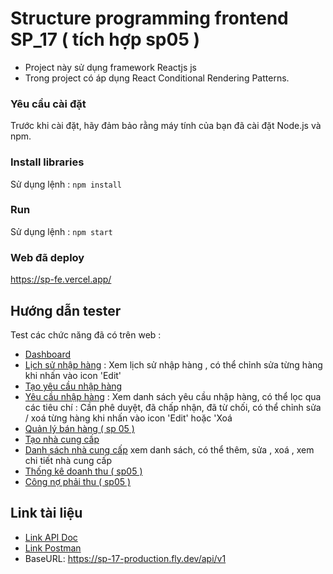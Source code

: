 # Structure programming frontend SP_17 ( tích hợp sp05 )


- Project này sử dụng framework Reactjs js
- Trong project có áp dụng React Conditional Rendering Patterns. 

### Yêu cầu cài đặt
Trước khi cài đặt, hãy đảm bảo rằng máy tính của bạn đã cài đặt Node.js và npm.

### Install libraries

Sử dụng lệnh : `npm install`

### Run

Sử dụng lệnh : `npm start`

### Web đã deploy 
https://sp-fe.vercel.app/


## Hướng dẫn tester
Test các chức năng đã có trên web : 
<ul>
  <li><a href="https://sp-fe.vercel.app">Dashboard</a></li>
  <li><a href="https://sp-fe.vercel.app/imports/history">Lịch sử nhập hàng</a> : Xem lịch sử nhập hàng , có thể chỉnh sửa từng hàng khi nhấn vào icon 'Edit' </li>
  <li><a href="https://sp-fe.vercel.app/imports/request/create_hieutt">Tạo yêu cầu nhập hàng</a></li>
  <li><a href="https://sp-fe.vercel.app/imports/request">Yêu cầu nhập hàng</a> : Xem danh sách yêu cầu nhập hàng, có thể lọc qua các tiêu chí : Cần phê duyệt, đã chấp nhận, đã từ chối, có thể chỉnh sửa / xoá từng hàng khi nhấn vào icon 'Edit' hoặc 'Xoá</li>
   <li><a href="https://sp-fe.vercel.app/sell">Quản lý bán hàng ( sp 05 )</a> </li>
   <li><a href="https://sp-fe.vercel.app/suppliers/create">Tạo nhà cung cấp</a> </li>
   <li><a href="https://sp-fe.vercel.app/suppliers">Danh sách nhà cung cấp</a> xem danh sách, có thể thêm, sửa , xoá , xem chi tiết nhà cung cấp</li>
   <li><a href="https://sp-fe.vercel.app/fiscal/revenue">Thống kê doanh thu ( sp05 )</a> </li>
   <li><a href="https://sp-fe.vercel.app/fiscal/receivable"> Công nợ phải thu ( sp05 )</a> </li>
</ul>

## Link tài liệu
<ul>
  <li><a href="https://husteduvn.sharepoint.com/:x:/s/IT44922022I-CGiang/EY666IL81J1HtFxlS2VlZRUB4jN1OfpGH_LN2Tg2Gj_5pQ?e=vp5ZuN">Link API Doc</a></li>
  <li><a href="https://www.postman.com/lunar-star-420883/workspace/sp-17/overview">Link Postman</a></li>
  <li>BaseURL: <a href="https://sp-17-production.fly.dev/api/v1">https://sp-17-production.fly.dev/api/v1</a></li>
</ul>
